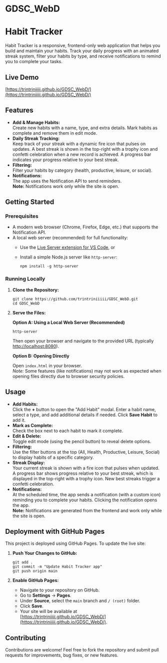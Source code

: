 # GDSC_WebD
# Habit Tracker

Habit Tracker is a responsive, frontend-only web application that helps you build and maintain your habits. Track your daily progress with an animated streak system, filter your habits by type, and receive notifications to remind you to complete your tasks.

## Live Demo

[https://trintriniiiii.github.io/GDSC_WebD/](https://trintriniiiii.github.io/GDSC_WebD/)

## Features

- **Add & Manage Habits:**  
  Create new habits with a name, type, and extra details. Mark habits as complete and remove them in edit mode.
- **Daily Streak Tracking:**  
  Keep track of your streak with a dynamic fire icon that pulses on updates. A best streak is shown in the top-right with a trophy icon and confetti celebration when a new record is achieved. A progress bar indicates your progress relative to your best streak.
- **Filtering:**  
  Filter your habits by category (health, productive, leisure, or social).
- **Notifications:**  
  The app uses the Notification API to send reminders.  
  **Note:** Notifications work only while the site is open.

## Getting Started

### Prerequisites

- A modern web browser (Chrome, Firefox, Edge, etc.) that supports the Notification API.
- A local web server (recommended) for full functionality:
  - Use the [Live Server extension for VS Code](https://marketplace.visualstudio.com/items?itemName=ritwickdey.LiveServer), or
  - Install a simple Node.js server like `http-server`:
  
    ```
    npm install -g http-server
    ```

### Running Locally

1. **Clone the Repository:**

    ```
    git clone https://github.com/trintriniiiii/GDSC_WebD.git
    cd GDSC_WebD
    ```

2. **Serve the Files:**

    **Option A: Using a Local Web Server (Recommended)**
    
    ```
    http-server
    ```
    
    Then open your browser and navigate to the provided URL (typically [http://localhost:8080](http://localhost:8080)).

    **Option B: Opening Directly**
    
    Open `index.html` in your browser.  
    *Note:* Some features (like notifications) may not work as expected when opening files directly due to browser security policies.

## Usage

- **Add Habits:**  
  Click the **+** button to open the "Add Habit" modal. Enter a habit name, select a type, and add additional details if needed. Click **Save Habit** to add it.
- **Mark as Complete:**  
  Check the box next to each habit to mark it complete.
- **Edit & Delete:**  
  Toggle edit mode (using the pencil button) to reveal delete options.
- **Filtering:**  
  Use the filter buttons at the top (All, Health, Productive, Leisure, Social) to display habits of a specific category.
- **Streak Display:**  
  Your current streak is shown with a fire icon that pulses when updated. A progress bar shows progress relative to your best streak, which is displayed in the top-right with a trophy icon. New best streaks trigger a confetti celebration.
- **Notifications:**  
  At the scheduled time, the app sends a notification (with a custom icon) reminding you to complete your habits. Clicking the notification opens the app.  
  **Note:** Notifications are generated from the frontend and work only while the site is open.

## Deployment with GitHub Pages

This project is deployed using GitHub Pages. To update the live site:

1. **Push Your Changes to GitHub:**

    ```
    git add .
    git commit -m "Update Habit Tracker app"
    git push origin main
    ```

2. **Enable GitHub Pages:**

    - Navigate to your repository on GitHub.
    - Go to **Settings** → **Pages**.
    - Under **Source**, select the `main` branch and `/ (root)` folder.
    - Click **Save**.
    - Your site will be available at [https://trintriniiiii.github.io/GDSC_WebD/](https://trintriniiiii.github.io/GDSC_WebD/).

## Contributing

Contributions are welcome! Feel free to fork the repository and submit pull requests for improvements, bug fixes, or new features.

